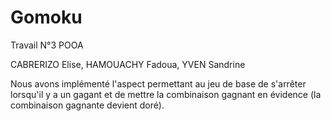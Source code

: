 # Gomoku

Travail N°3 POOA

CABRERIZO Elise, HAMOUACHY Fadoua, YVEN Sandrine

Nous avons implémenté l'aspect permettant au jeu de base de s'arrêter lorsqu'il y a un gagant et de mettre la combinaison gagnant en évidence (la combinaison gagnante devient doré).
